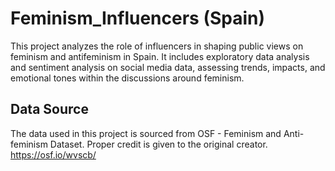 # Feminism_Influencers (Spain)

This project analyzes the role of influencers in shaping public views on feminism and antifeminism in Spain. It includes exploratory data analysis and sentiment analysis on social media data, assessing trends, impacts, and emotional tones within the discussions around feminism.

## Data Source
The data used in this project is sourced from OSF - Feminism and Anti-feminism Dataset. Proper credit is given to the original creator. https://osf.io/wvscb/
